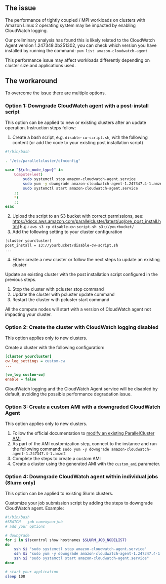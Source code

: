 ## The issue

The performance of tightly coupled / MPI workloads on clusters with Amazon Linux 2 operating system may be impacted by enabling CloudWatch logging.

Our preliminary analysis has found this is likely related to the CloudWatch Agent version 1.247348.0b251302, you can check which version you have installed by running the command: `yum list amazon-cloudwatch-agent`

This performance issue may affect workloads differently depending on cluster size and applications used.


## The workaround

To overcome the issue there are multiple options.

### Option 1: Downgrade CloudWatch agent with a post-install script

This option can be applied to new or existing clusters after an update operation. Instruction steps follow:

1. Create a bash script, e.g. `disable-cw-script.sh`, with the following content (or add the code to your existing post installation script)
```bash
#!/bin/bash
    
. "/etc/parallelcluster/cfnconfig"
    
case "${cfn_node_type}" in
    ComputeFleet)
        sudo systemctl stop amazon-cloudwatch-agent.service
        sudo yum -y downgrade amazon-cloudwatch-agent-1.247347.4-1.amzn2
        sudo systemctl start amazon-cloudwatch-agent.service
    ;;
    *)
    ;;
esac
```
2. Upload the script to an S3 bucket with correct permissions, see: https://docs.aws.amazon.com/parallelcluster/latest/ug/pre_post_install.html
E.g.:  `aws s3 cp disable-cw-script.sh s3://yourbucket/`
3. Add the following setting to your cluster configuration
```bash
[cluster yourcluster]
post_install = s3://yourbucket/disable-cw-script.sh
...
```
4. Either create a new cluster or follow the next steps to update an existing cluster 

Update an existing cluster with the post installation script configured in the previous steps.

1. Stop the cluster with pcluster stop command
2. Update the cluster with pcluster update command
3. Restart the cluster with pcluster start command

All the compute nodes will start with a version of CloudWatch agent not impacting your cluster.

### Option 2: Create the cluster with CloudWatch logging disabled
This option applies only to new clusters.

Create a cluster with the following configuration:
```ini
[cluster yourcluster]
cw_log_settings = custom-cw
...

[cw_log custom-cw]
enable = false
```

CloudWatch logging and the CloudWatch Agent service will be disabled by default, avoiding the possible performance degradation issue.

### Option 3: Create a custom AMI with a downgraded CloudWatch Agent

This option applies only to new clusters.

1. Follow the official documentation to [modify an existing ParallelCluster AMI](https://docs.aws.amazon.com/parallelcluster/latest/ug/tutorials_02_ami_customization.html#modify-an-aws-parallelcluster-ami)
2. As part of the AMI customization step, connect to the instance and run the following command: `sudo yum -y downgrade amazon-cloudwatch-agent-1.247347.4-1.amzn2`
3. Complete the steps to create a custom AMI
4. Create a cluster using the generated AMI with the `custom_ami` parameter.


### Option 4: Downgrade CloudWatch agent within individual jobs (Slurm only)

This option can be applied to existing Slurm clusters.

Customize your job submission script by adding the steps to downgrade CloudWatch agent. Example:

```bash
#!/bin/bash
#SBATCH --job-name=yourjob
# add your options

# downgrade 
for i in $(scontrol show hostnames $SLURM_JOB_NODELIST)
do
    ssh $i "sudo systemctl stop amazon-cloudwatch-agent.service"
    ssh $i "sudo yum -y downgrade amazon-cloudwatch-agent-1.247347.4-1.amzn2"
    ssh $i "sudo systemctl start amazon-cloudwatch-agent.service"
done

# start your application
sleep 100
```